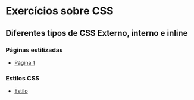 # Exercícios sobre CSS

## Diferentes tipos de CSS Externo, interno e inline

### Páginas estilizadas

- [Página 1](./html_estilizado/page_01.html)

### Estilos CSS 

- [Estilo](style.css)
